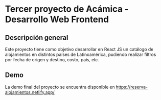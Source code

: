 # Tercer proyecto de Acámica - Desarrollo Web Frontend

## Descripción general

Este proyecto tiene como objetivo desarrollar en React JS un catálogo de alojamientos en distintos países de Latinoamérica, pudiendo realizar filtros por fecha de origen y destino, costo, país, etc.

## Demo

La demo final del proyecto se encuentra disponible en https://reserva-alojamientos.netlify.app/
